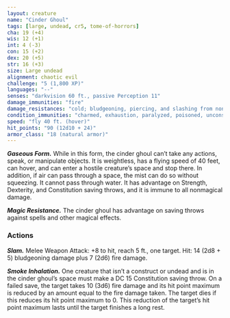 ```yaml
---
layout: creature
name: "Cinder Ghoul"
tags: [large, undead, cr5, tome-of-horrors]
cha: 19 (+4)
wis: 12 (+1)
int: 4 (-3)
con: 15 (+2)
dex: 20 (+5)
str: 16 (+3)
size: Large undead
alignment: chaotic evil
challenge: "5 (1,800 XP)"
languages: "--"
senses: "darkvision 60 ft., passive Perception 11"
damage_immunities: "fire"
damage_resistances: "cold; bludgeoning, piercing, and slashing from nonmagical weapons"
condition_immunities: "charmed, exhaustion, paralyzed, poisoned, unconscious"
speed: "fly 40 ft. (hover)"
hit_points: "90 (12d10 + 24)"
armor_class: "18 (natural armor)"
---
```


***Gaseous Form.*** While in this form, the cinder ghoul can’t take any
actions, speak, or manipulate objects. It is weightless, has a flying speed
of 40 feet, can hover, and can enter a hostile creature’s space and stop
there. In addition, if air can pass through a space, the mist can do so
without squeezing. It cannot pass through water. It has advantage on
Strength, Dexterity, and Constitution saving throws, and it is immune to
all nonmagical damage.

***Magic Resistance.*** The cinder ghoul has advantage on saving throws
against spells and other magical effects.

### Actions

***Slam.*** Melee Weapon Attack: +8 to hit, reach 5 ft., one target. Hit: 14
(2d8 + 5) bludgeoning damage plus 7 (2d6) fire damage.

***Smoke Inhalation.*** One creature that isn’t a construct or undead and
is in the cinder ghoul’s space must make a DC 15 Constitution saving
throw. On a failed save, the target takes 10 (3d6) fire damage and its hit
point maximum is reduced by an amount equal to the fire damage taken.
The target dies if this reduces its hit point maximum to 0. This reduction
of the target’s hit point maximum lasts until the target finishes a long rest.
